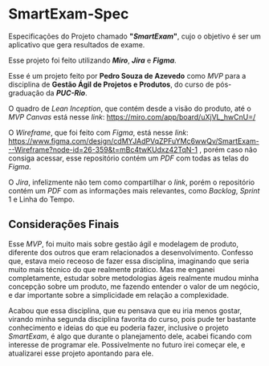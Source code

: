
  
# SmartExam-Spec

Especificações do Projeto chamado **"*SmartExam*"**, cujo o objetivo é ser um aplicativo que gera resultados de exame.

Esse projeto foi feito utilizando ***Miro***, ***Jira*** e ***Figma***.

Esse é um projeto feito por **Pedro Souza de Azevedo** como *MVP* para a disciplina de **Gestão Ágil de Projetos e Produtos**, do curso de pós-graduação da ***PUC-Rio***.

O quadro de *Lean Inception*, que contém desde a visão do produto, até o *MVP Canvas* está nesse *link*: https://miro.com/app/board/uXjVL_hwCnU=/

O *Wireframe*, que foi feito com *Figma*, está nesse *link*: https://www.figma.com/design/cdMYJAdPVqZPFuYMc6wwQv/SmartExam---Wireframe?node-id=26-359&t=mBc4twKUdxz42TqN-1 , porém caso não consiga acessar, esse repositório contém um *PDF* com todas as telas do *Figma*.

O *Jira*, infelizmente não tem como compartilhar o *link*, porém o repositório contém um *PDF* com as informações mais relevantes, como *Backlog*, *Sprint* 1 e Linha do Tempo.

## Considerações Finais

Esse *MVP*, foi muito mais sobre gestão ágil e modelagem de produto, diferente dos outros que eram relacionados a desenvolvimento. Confesso que, estava meio receoso de fazer essa disciplina, imaginando que seria muito mais técnico do que realmente prático. Mas me enganei completamente, estudar sobre metodologias ágeis realmente mudou minha concepção sobre um produto, me fazendo entender o valor de um negócio, e dar importante sobre a simplicidade em relação a complexidade.

Acabou que essa disciplina, que eu pensava que eu iria menos gostar, virando minha segunda disciplina favorita do curso, pois pude ter bastante conhecimento e ideias do que eu poderia fazer, inclusive o projeto *SmartExam*, é algo que durante o planejamento dele, acabei ficando com interesse de programar ele. Possivelmente no futuro irei começar ele, e atualizarei esse projeto apontando para ele.